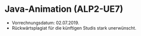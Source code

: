 # Java-Animation (ALP2-UE7)

- Vorrechnungsdatum: 02.07.2019.
- Rückwärtsplagiat für die künftigen Studis stark unerwünscht.
